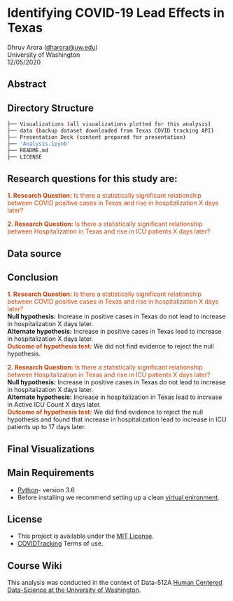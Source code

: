 # Identifying COVID-19 Lead Effects in Texas
Dhruv Arora (dharora@uw.edu)  
University of Washington  
12/05/2020

## Abstract

## Directory Structure
```bash
├── Visualizations (all visualizations plotted for this analysis)
├── data (backup dataset downloaded from Texas COVID tracking API)
├── Presentation Deck (content prepared for presentation)
├── 'Analysis.ipynb'
├── README.md
├── LICENSE

```

## Research questions for this study are:
<font color='#C24914'>**1. Research Question:** Is there a statistically significant relationship between COVID positive cases in Texas and rise in hospitalization X days later?</font> 

<font color='#C24914'>**2. Research Question:**  Is there a statistically significant relationship between Hospitalization in Texas and rise in ICU patients X days later?</font>


## Data source


## Conclusion
<font color='#C24914'>**1. Research Question:** Is there a statistically significant relationship between COVID positive cases in Texas and rise in hospitalization X days later?</font>  
**Null hypothesis:** Increase in positive cases in Texas do not lead to increase in hospitalization X days later.  
**Alternate hypothesis:** Increase in positive cases in Texas lead to increase in hospitalization X days later.  
<font color='#C24914'>**Outcome of hypothesis test:**</font> We did not find evidence to reject the null hypothesis.  
   
   
<font color='#C24914'>**2. Research Question:**  Is there a statistically significant relationship between Hospitalization in Texas and rise in ICU patients X days later?</font>    
**Null hypothesis:** Increase in positive cases in Texas do not lead to increase in hospitalization X days later.   
**Alternate hypothesis:** Increase in hospitalization in Texas lead to increase in Active ICU Count X days later.  
<font color='#C24914'>**Outcome of hypothesis test:**</font> We did find evidence to reject the null hypothesis and found that increase in hospitalization lead to increase in ICU patients up to 17 days later.  

## Final Visualizations


## Main Requirements
* [Python](https://www.python.org/)- version 3.6
* Before installing we recommend setting up a clean [virtual enironment](https://docs.python.org/3.6/tutorial/venv.html).
  
## License
* This project is available under the [MIT License](https://covidtracking.com/terms-and-conditions/).
* [COVIDTracking](https://covidtracking.com/terms-and-conditions/) Terms of use.

## Course Wiki
This analysis was conducted in the context of Data-512A [Human Centered Data-Science at the University of Washington](https://www.washington.edu/datasciencemasters/course-descriptions/).
